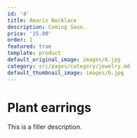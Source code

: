 ```yaml
---
id: '4'
title: Amaris Necklace
description: Coming Soon.
price: '15.00'
order: 1
featured: true
template: product
default_original_image: images/6.jpg
category: src/pages/category/jewelry.md
default_thumbnail_image: images/6.jpg
---
```

# Plant earrings

This is a filler description.
